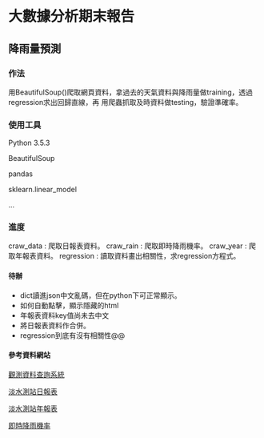 
# 大數據分析期末報告

## 降雨量預測

### 作法
用BeautifulSoup()爬取網頁資料，拿過去的天氣資料與降雨量做training，透過regression求出回歸直線，再
用爬蟲抓取及時資料做testing，驗證準確率。

### 使用工具
Python 3.5.3

BeautifulSoup

pandas

sklearn.linear_model

...

### 進度

craw_data : 爬取日報表資料。
craw_rain : 爬取即時降雨機率。
craw_year : 爬取年報表資料。
regression : 讀取資料畫出相關性，求regression方程式。

#### 待辦
* dict讀進json中文亂碼，但在python下可正常顯示。
* 如何自動點擊，顯示隱藏的html
* 年報表資料key值尚未去中文
* 將日報表資料作合併。
* regression到底有沒有相關性@@


#### 參考資料網站
[觀測資料查詢系統](http://e-service.cwb.gov.tw/HistoryDataQuery/)

[淡水測站日報表](http://e-service.cwb.gov.tw/HistoryDataQuery/DayDataController.do?command=viewMain&station=466900&stname=%25E6%25B7%25A1%25E6%25B0%25B4&datepicker=2017-12-05)

[淡水測站年報表](http://e-service.cwb.gov.tw/HistoryDataQuery/YearDataController.do?command=viewMain&station=466900&stname=%25E6%25B7%25A1%25E6%25B0%25B4&datepicker=2017)

[即時降雨機率](https://weather.com/zh-TW/weather/hourbyhour/l/TWXX0021:1:TW)

